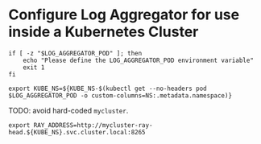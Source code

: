 # Configure Log Aggregator for use inside a Kubernetes Cluster

```shell
if [ -z "$LOG_AGGREGATOR_POD" ]; then
    echo "Please define the LOG_AGGREGATOR_POD environment variable"
    exit 1
fi
```

```shell
export KUBE_NS=${KUBE_NS-$(kubectl get --no-headers pod $LOG_AGGREGATOR_POD -o custom-columns=NS:.metadata.namespace)}
```

TODO: avoid hard-coded `mycluster`.

```shell
export RAY_ADDRESS=http://mycluster-ray-head.${KUBE_NS}.svc.cluster.local:8265
```
